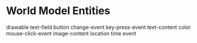 # World Model Entities
drawable
text-field
button
change-event
key-press-event
text-content
color
mouse-click-event
image-content
location
time
event